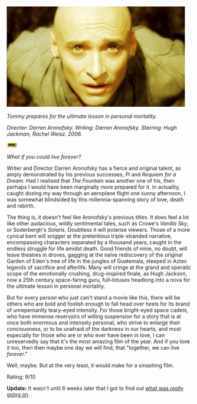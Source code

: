 <!--
.. title: The Fountain
.. slug: the-fountain
.. date: 2007-03-13 11:09:11-05:00
.. tags: Movies
.. link: 
.. description: 
.. type: text
-->


![](/files/2007/03/the-fountain.jpg)

*Tommy prepares for the ultimate lesson in personal mortality.*

*Director: Darren Aronofsky.
Writing: Darren Aronofsky.
Starring: Hugh Jackman, Rachel Weisz.
2006.*

[![Internet Movie Database](/files/2007/03/imdb.png)](http://imdb.com/title/tt0414993/)

*What if you could live forever?*

Writer and Director Darren Aronofsky has a fierce and original talent,
as amply demonstrated by his previous successes, *Pi* and *Requiem for a
Dream*. Had I realised that *The Fountain* was another one of his, then
perhaps I would have been marginally more prepared for it. In actuality,
caught dozing my way through an aeroplane flight one sunny afternoon, I
was somewhat blindsided by this millennia-spanning story of love, death
and rebirth.

The thing is, it doesn't feel like Aronofsky's previous titles. It does
feel a lot like other audacious, wildly sentimental tales, such as
Crowe's *Vanilla Sky*, or Soderbergh's *Solaris*. Doubtless it will
polarise viewers. Those of a more cynical bent will snigger at the
pretentious triple-stranded narrative, encompassing characters separated
by a thousand years, caught in the endless struggle for life amidst
death. Good friends of mine, no doubt, will leave theatres in droves,
gagging at the naïve rediscovery of the original Garden of Eden's tree
of life in the jungles of Guatemala, steeped in Aztec legends of
sacrifice and afterlife. Many will cringe at the grand and operatic
scope of the emotionally crushing, drug-inspired finale, as Hugh
Jackson, now a 25th century space-faring guru, full-lotuses headlong
into a nova for the ultimate lesson in personal mortality.

But for every person who just can't stand a movie like this, there will
be others who are bold and foolish enough to fall head over heels for
its brand of unrepentantly teary-eyed intensity. For those bright-eyed
space cadets, who have immense reservoirs of willing suspension for a
story that is at once both enormous and intensely personal, who strive
to enlarge their conciousness, or to be unafraid of the darkness in our
hearts, and most especially for those who are or who ever have been in
love, I can unreservedly say that it's the most amazing film of the
year. And if you love it too, then then maybe one day we will find, that
"together, we can live *forever*."

Well, maybe. But at the very least, it would make for a smashing film.

Rating: 9/10

**Update:** It wasn't until 6 weeks later that I got to find out [what
was *really* going on](http://tartley.com/?p=96).